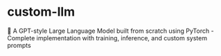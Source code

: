# custom-llm
🤖 A GPT-style Large Language Model built from scratch using PyTorch - Complete implementation with training, inference, and custom system prompts
